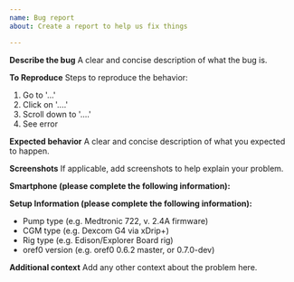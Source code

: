 ```yaml
---
name: Bug report
about: Create a report to help us fix things

---
```


**Describe the bug**
A clear and concise description of what the bug is.

**To Reproduce**
Steps to reproduce the behavior:
1. Go to '...'
2. Click on '....'
3. Scroll down to '....'
4. See error

**Expected behavior**
A clear and concise description of what you expected to happen.

**Screenshots**
If applicable, add screenshots to help explain your problem.

**Smartphone (please complete the following information):**

**Setup Information (please complete the following information):**
* Pump type (e.g. Medtronic 722, v. 2.4A firmware)
* CGM type (e.g. Dexcom G4 via xDrip+)
* Rig type (e.g. Edison/Explorer Board rig)
* oref0 version (e.g. oref0 0.6.2 master, or 0.7.0-dev)

**Additional context**
Add any other context about the problem here.

